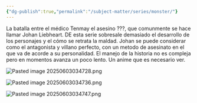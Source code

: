 ```yaml
---
{"dg-publish":true,"permalink":"/subject-matter/series/monster/"}
---
```


La batalla entre el médico Tenmay el asesino ???, que comunmente se hace llamar Johan Liebheart. DE esta serie sobresale demasiado el desarrollo de los personajes y el cómo se retrata la maldad. Johan se puede considerar como el antagonista y villano perfecto, con un metodo de asesinato en el que va de acorde a su personalidad. 
El manejo de la historia no es compleja pero en momentos avanza un poco lento. Un anime que es necesario ver. 


![Pasted image 20250603034728.png](/img/user/DB/Pasted%20image%2020250603034728.png)

![Pasted image 20250603034736.png](/img/user/DB/Pasted%20image%2020250603034736.png)

![Pasted image 20250603034747.png](/img/user/DB/Pasted%20image%2020250603034747.png)

